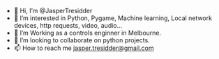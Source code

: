 - 👋 Hi, I’m @JasperTresidder
- 👀 I’m interested in Python, Pygame, Machine learning, Local network devices, http requests, video, audio...
- 🌱 I’m Working as a controls enginner in Melbourne.
- 💞️ I’m looking to collaborate on python projects. 
- 📫 How to reach me jasper.tresidder@gmail.com

<!---
JasperTresidder/JasperTresidder is a ✨ special ✨ repository because its `README.md` (this file) appears on your GitHub profile.
You can click the Preview link to take a look at your changes.
--->
